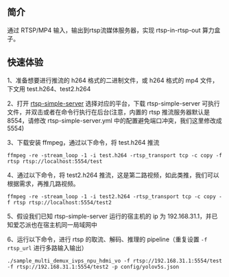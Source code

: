 ## 简介
  通过 RTSP/MP4 输入，输出到rtsp流媒体服务器，实现 rtsp-in-rtsp-out 算力盒子。


## 快速体验
1、准备想要进行推流的 h264 格式的二进制文件，或 h264 格式的 mp4 文件，下文用 test.h264、test2.h264

2、打开 [rtsp-simple-server](https://github.com/aler9/rtsp-simple-server/releases/tag/v0.21.0) 选择对应的平台，下载 rtsp-simple-server 可执行文件，并双击或者在命令行执行在后台(注意，内置的 rtsp 推流服务器默认是 8554，请修改 rtsp-simple-server.yml 中的配置避免端口冲突，我们这里修改成 5554)

3、下载安装 ffmpeg，通过以下命令，将 test.h264 推流
```
ffmpeg -re -stream_loop -1 -i test.h264 -rtsp_transport tcp -c copy -f rtsp rtsp://localhost:5554/test
```

4、通过以下命令，将 test2.h264 推流，这是第二路视频，如此类推，我们可以根据需求，再推几路视频。
```
ffmpeg -re -stream_loop -1 -i test2.h264 -rtsp_transport tcp -c copy -f rtsp rtsp://localhost:5554/test2
```

5、假设我们已知 rtsp-simple-server 运行的宿主机的 ip 为 192.168.31.1，并已知爱芯派也在宿主机同一局域网中

6、运行以下命令，进行 rtsp 的取流、解码、推理的 pipeline（重复设置 ```-f rtsp_url``` 进行多路输入输出）
```
./sample_multi_demux_ivps_npu_hdmi_vo -f rtsp://192.168.31.1:5554/test -f rtsp://192.168.31.1:5554/test2 -p config/yolov5s.json
```